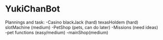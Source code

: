 # YukiChanBot
Plannings and task:
-Casino
	blackJack (hard)
	texasHoldem (hard)
	slotMachine (medium)
-PetShop
	(pets, can do later)
-Missions
	(need ideas)
-pet functions (easy/medium)
-mainShop(medium)


